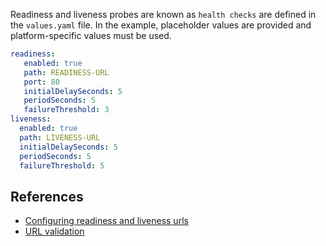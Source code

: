Readiness and liveness probes are known as `health checks` are defined in the `values.yaml` file.  In the example, placeholder values are provided and platform-specific values must be used.

```yaml
readiness:
   enabled: true
   path: READINESS-URL
   port: 80
   initialDelaySeconds: 5
   periodSeconds: 5
   failureThreshold: 3
liveness:
  enabled: true
  path: LIVENESS-URL
  initialDelaySeconds: 5
  periodSeconds: 5
  failureThreshold: 5
```

## References
* [Configuring readiness and liveness urls](configure-healthchecks.md)
* [URL validation](validate-url.md)